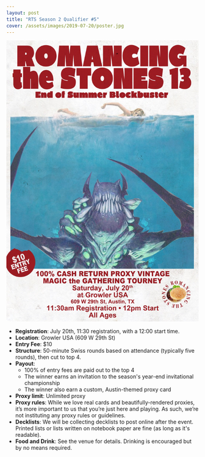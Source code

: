 ```yaml
---
layout: post
title: "RTS Season 2 Qualifier #5"
cover: /assets/images/2019-07-20/poster.jpg
---
```


![](/assets/images/2019-07-20/poster.jpg)

* **Registration**: July 20th, 11:30 registration, with a 12:00 start time.
* **Location**: Growler USA (609 W 29th St)
* **Entry Fee**: $10
* **Structure**: 50-minute Swiss rounds based on attendance (typically five rounds), then cut
  to top 4.
* **Payout**:
  * 100% of entry fees are paid out to the top 4
  * The winner earns an invitation to the season's year-end invitational championship
  * The winner also earn a custom, Austin-themed proxy card
* **Proxy limit**: Unlimited proxy
* **Proxy rules**: While we love real cards and beautifully-rendered proxies, it’s more important
  to us that you’re just here and playing. As such, we’re not instituting any proxy rules or
  guidelines.
* **Decklists**: We will be collecting decklists to post online after the event. Printed
  lists or lists written on notebook paper are fine (as long as it's readable).
* **Food and Drink**: See the venue for details. Drinking is encouraged but by no means required.

